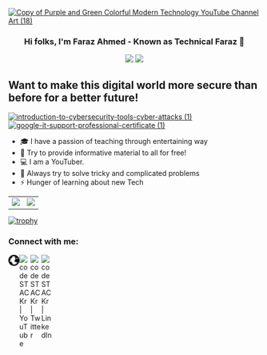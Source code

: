 [![Copy of Purple and Green Colorful Modern Technology YouTube Channel Art (18)](https://user-images.githubusercontent.com/60597399/111895494-29a7d580-89d0-11eb-84c6-82739d190e96.png)](https://technicalfaraz.tech/)
<div align="center">
<h3>Hi folks, I'm Faraz Ahmed - Known as Technical Faraz 👋</h3>
</div>

<div align="center">
<a href="https://technicalfaraz.tech/"><img src="https://img.shields.io/website?label=TechnicalFaraz.tech&style=for-the-badge&url=https%3A%2F%2Fcodestackr.com" /></a>
<a href="https://twitter.com/TechnicalFaraz1"><img src="https://img.shields.io/twitter/follow/technicalfaraz1?color=1DA1F2&logo=twitter&style=for-the-badge" /></a>
</div>

## Want to make this digital world more secure than before for a better future!
[
![introduction-to-cybersecurity-tools-cyber-attacks (1)](https://user-images.githubusercontent.com/60597399/111895867-cf5c4400-89d2-11eb-83a8-e69040cb0849.png)
](https://www.youracclaim.com/badges/381cc55c-1e00-47b3-a678-5454932708bf/public_url) [![google-it-support-professional-certificate (1)](https://user-images.githubusercontent.com/60597399/111895936-38dc5280-89d3-11eb-9fee-afca715d630f.png)](https://www.youracclaim.com/badges/22d82bbf-0a03-4761-a6ea-88088ca98388/public_url)

- :mortar_board: I have a passion of teaching through entertaining way
- 🌱 Try to provide informative material to all for free!
- :computer: I am a YouTuber.
- 🥅 Always try to solve tricky and complicated problems
- ⚡ Hunger of learning about new Tech

<table>
  <tr>
    <td align="center" style="padding=0;width=50%;">
      <img src="https://github-readme-stats.vercel.app/api/?username=Technical-Faraz&title_color=4F8CC9&text_color=9f9f9f&show_icons=true&bg_color=00000000&hide_border=true&icon_color=4F8CC9&hide_title=true&count_private=true" />
    </td>
    <td align="center" style="padding=0;width=50%;">
      <img src="https://github-readme-stats.quantumlytangled.vercel.app/api/top-langs/?username=Technical-Faraz&title_color=4F8CC9&text_color=9f9f9f&layout=compact&show_icons=true&bg_color=00000000&hide_border=true&icon_color=00000000&count_private=true" />
    </td>
  </tr>
</table>

[![trophy](https://github-profile-trophy.vercel.app/?username=Technical-Faraz&theme=darkhub)](https://github.com/ryo-ma/github-profile-trophy)

### Connect with me:

[<img align="left" alt="codeSTACKr.com" width="22px" src="https://raw.githubusercontent.com/iconic/open-iconic/master/svg/globe.svg" />][website]
[<img align="left" alt="codeSTACKr | YouTube" width="22px" src="https://cdn.jsdelivr.net/npm/simple-icons@v3/icons/youtube.svg" />][youtube]
[<img align="left" alt="codeSTACKr | Twitter" width="22px" src="https://cdn.jsdelivr.net/npm/simple-icons@v3/icons/twitter.svg" />][twitter]
[<img align="left" alt="codeSTACKr | LinkedIn" width="22px" src="https://cdn.jsdelivr.net/npm/simple-icons@v3/icons/linkedin.svg" />][linkedin]

<br />


[website]: https://technicalfaraz.tech
[twitter]: https://twitter.com/TechnicalFaraz1
[youtube]: https://www.youtube.com/channel/UCwO7fKd11Bg8YsL3bSPdcWQ
[linkedin]: https://www.linkedin.com/in/technicalfaraz/
